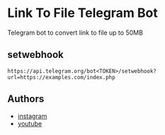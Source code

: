 
# Link To File Telegram Bot

Telegram bot to convert link to file up to 50MB

## setwebhook

```
https://api.telegram.org/bot<TOKEN>/setwebhook?url=https://examples.com/index.php
```

## Authors

- [instagram](https://instagram.com/rezakarimpour.pro)
- [youtube](https://youtube.com/@root_one)

